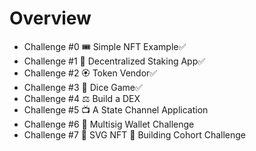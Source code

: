 # Overview

- Challenge #0 🎟 Simple NFT Example✅
- Challenge #1 🥩 Decentralized Staking App✅
- Challenge #2 🏵 Token Vendor✅
- Challenge #3 🎲 Dice Game✅
- Challenge #4 ⚖️ Build a DEX
- Challenge #5 📺 A State Channel Application
- Challenge #6 👛 Multisig Wallet Challenge
- Challenge #7 🎁 SVG NFT 🎫 Building Cohort Challenge

